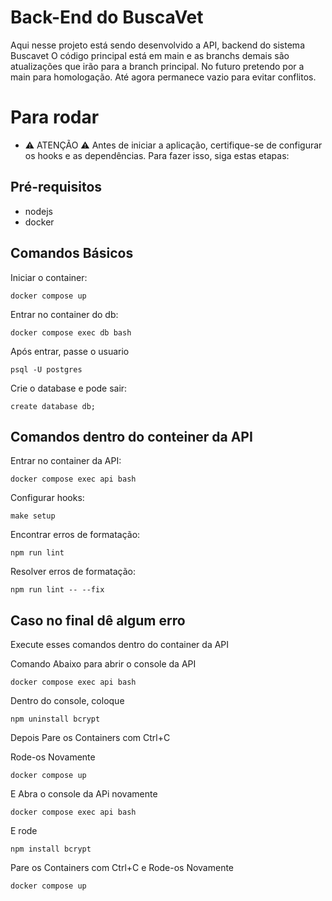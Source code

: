 # Back-End do BuscaVet
Aqui nesse projeto está sendo desenvolvido a API, backend do sistema Buscavet
O código principal está em main e as branchs demais são atualizações que irão para a branch principal.
No futuro pretendo por a main para homologação. Até agora permanece vazio para evitar conflitos.

# Para rodar

- :warning: ATENÇÃO :warning: Antes de iniciar a aplicação, certifique-se de configurar os hooks e as dependências. Para fazer isso, siga estas etapas:

## Pré-requisitos

- nodejs
- docker

## Comandos Básicos

Iniciar o container:

```
docker compose up
```

Entrar no container do db:

```
docker compose exec db bash
```

Após entrar, passe o usuario

```
psql -U postgres
```

Crie o database e pode sair:

```
create database db;
```

## Comandos dentro do conteiner da API

Entrar no container da API:

```
docker compose exec api bash
```

Configurar hooks:

```
make setup
```

Encontrar erros de formatação:

```
npm run lint
```

Resolver erros de formatação:

```
npm run lint -- --fix
```

## Caso no final dê algum erro

Execute esses comandos dentro do container da API

Comando Abaixo para abrir o console da API

```
docker compose exec api bash
```

Dentro do console, coloque

```
npm uninstall bcrypt
```

Depois Pare os Containers com Ctrl+C

Rode-os Novamente

```
docker compose up
```

E Abra o console da APi novamente

```
docker compose exec api bash
```

E rode

```
npm install bcrypt
```

Pare os Containers com Ctrl+C e Rode-os Novamente

```
docker compose up
```
